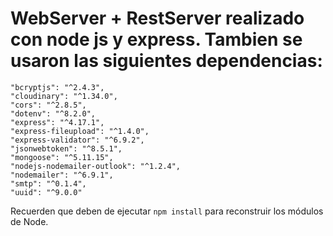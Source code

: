 # WebServer + RestServer realizado con node js y express. Tambien se usaron las siguientes dependencias:  
    "bcryptjs": "^2.4.3",
    "cloudinary": "^1.34.0",
    "cors": "^2.8.5",
    "dotenv": "^8.2.0",
    "express": "^4.17.1",
    "express-fileupload": "^1.4.0",
    "express-validator": "^6.9.2",
    "jsonwebtoken": "^8.5.1",
    "mongoose": "^5.11.15",
    "nodejs-nodemailer-outlook": "^1.2.4",
    "nodemailer": "^6.9.1",
    "smtp": "^0.1.4",
    "uuid": "^9.0.0"

Recuerden que deben de ejecutar ```npm install``` para reconstruir los módulos de Node.




